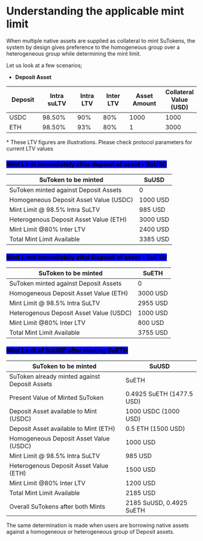 # Understanding the applicable mint limit

When multiple native assets are supplied as collateral to mint SuTokens, the system by design gives preference to the homogeneous group over a heterogeneous group while determining the mint limit.

Let us look at a few scenarios;

* **Deposit Asset**

<table data-full-width="true"><thead><tr><th width="132">Deposit</th><th width="157.4736842105263">Intra suLTV</th><th width="135">Intra LTV</th><th width="146">Inter LTV</th><th width="172">Asset Amount</th><th>Collateral Value (USD)</th></tr></thead><tbody><tr><td>USDC</td><td>98.50%</td><td>90%</td><td>80%</td><td>1000</td><td>1000</td></tr><tr><td>ETH</td><td>98.50%</td><td>93%</td><td>80%</td><td>1</td><td>3000</td></tr></tbody></table>

\* These LTV figures are illustrations. Please check protocol parameters for current LTV values

### <mark style="background-color:blue;">**Mint Limit immediately after deposit of asset - SuUSD**</mark>

| SuToken to be minted                   | SuUSD    |
| -------------------------------------- | -------- |
| SuToken minted against Deposit Assets  | 0        |
| Homogeneous Deposit Asset Value (USDC) | 1000 USD |
| Mint Limit @ 98.5% Intra SuLTV         | 985 USD  |
| Heterogenous Deposit Asset Value (ETH) | 3000 USD |
| Mint Limit @80% Inter LTV              | 2400 USD |
| Total Mint Limit Available             | 3385 USD |

### <mark style="background-color:blue;">**Mint Limit immediately after Deposit of asset - SuETH**</mark>

| SuToken to be minted                    | SuETH    |
| --------------------------------------- | -------- |
| SuToken minted against Deposit Assets   | 0        |
| Homogeneous Deposit Asset Value (ETH)   | 3000 USD |
| Mint Limit @ 98.5% Intra SuLTV          | 2955 USD |
| Heterogenous Deposit Asset Value (USDC) | 1000 USD |
| Mint Limit @80% Inter LTV               | 800 USD  |
| Total Mint Limit Available              | 3755 USD |

### <mark style="background-color:blue;">**Mint Limit of SuUSD after minting SuETH**</mark>

| SuToken to be minted                          | SuUSD                     |
| --------------------------------------------- | ------------------------- |
| SuToken already minted against Deposit Assets | SuETH                     |
| Present Value of Minted SuToken               | 0.4925 SuETH (1477.5 USD) |
| Deposit Asset available to Mint (USDC)        | 1000 USDC (1000 USD)      |
| Deposit Asset available to Mint (ETH)         | 0.5 ETH (1500 USD)        |
| Homogeneous Deposit Asset Value (USDC)        | 1000 USD                  |
| Mint Limit @ 98.5% Intra SuLTV                | 985 USD                   |
| Heterogenous Deposit Asset Value (ETH)        | 1500 USD                  |
| Mint Limit @80% Inter LTV                     | 1200 USD                  |
| Total Mint Limit Available                    | 2185 USD                  |
| Overall SuTokens after both Mints             | 2185 SuUSD, 0.4925 SuETH  |

The same determination is made when users are borrowing native assets against a homogeneous or heterogeneous group of Deposit assets.
